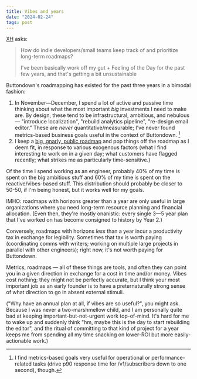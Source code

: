 ```yaml
---
title: Vibes and years
date: "2024-02-24"
tags: post
---
```


[XH](https://twitter.com/xhfloz/status/1760671916627734811) asks:

> How do indie developers/small teams keep track of and prioritize long-term roadmaps?
>
> I've been basically work off my gut + Feeling of the Day for the past few years, and that's getting a bit unsustainable

Buttondown's roadmapping has existed for the past three years in a bimodal fashion:

1. In November—December, I spend a lot of active and passive time thinking about what the most important _big_ investments I need to make are. By design, these tend to be infrastructural, ambitious, and nebulous — "introduce localization", "rebuild analytics pipeline", "re-design email editor." These are _never_ quantitative/measurable; I've never found metrics-based business goals useful in the context of Buttondown. [^1]
2. I keep a [big, gnarly, public roadmap](https://github.com/buttondown-email/roadmap/issues) and pop things off the roadmap as I deem fit, in response to various exogenous factors (what I find interesting to work on in a given day; what customers have flagged recently; what strikes me as particularly time-sensitive.)

Of the time I spend working as an engineer, probably 40% of my time is spent on the big ambitious stuff and 60% of my time is spent on the reactive/vibes-based stuff. This distribution should probably be closer to 50-50, if I'm being honest, but it works well for my goals.

IMHO: roadmaps with horizons greater than a year are only useful in large organizations where you need long-term resource planning and financial allocation. (Even then, they're mostly onanistic: every single 3—5 year plan that I've worked on has become consigned to history by Year 2.)

Conversely, roadmaps with horizons _less_ than a year incur a productivity tax in exchange for legibility. Sometimes that tax is worth paying (coordinating comms with writers; working on multiple large projects in parallel with other engineers); right now, it's not worth paying for Buttondown.

Metrics, roadmaps — all of these things are tools, and often they can point you in a given direction in exchange for a cost in time and/or money. Vibes cost nothing; they might not be perfectly accurate, but I think your most important job as an early founder is to have a preternaturally strong sense of what direction to go in absent external stimuli.

("Why have an annual plan at all, if vibes are so useful?", you might ask. Because I was never a two-marshmellow child, and I am personally quite bad at keeping important-but-not-urgent work top-of-mind. It's hard for me to wake up and suddenly think "hm, maybe this is the day to start rebuilding the editor", and the ritual of committing to that kind of project for a year keeps me from spending all my time snacking on lower-ROI but more easily-actionable work.)

[^1]: I find metrics-based goals very useful for operational or performance-related tasks (drive p90 response time for /v1/subscribers down to one second), though.
